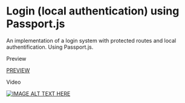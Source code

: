 # Login (local authentication) using Passport.js
An implementation of a login system with protected routes and local authentification. Using Passport.js.

Preview

[PREVIEW](http://13.92.254.20:9002/)

Video

[![IMAGE ALT TEXT HERE](https://img.youtube.com/vi/8RUhWfc9hOI/0.jpg)](https://www.youtube.com/watch?v=8RUhWfc9hOI)
